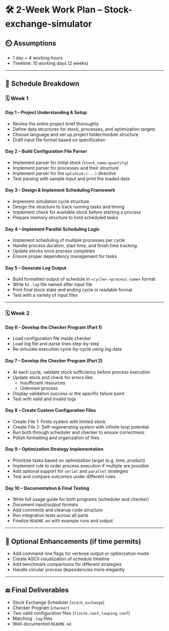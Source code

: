 # 🛠️ 2-Week Work Plan – Stock-exchange-simulator

## ⏲️ Assumptions
- 1 day = 4 working hours
- Timeline: 10 working days (2 weeks)

---

## 📅 Schedule Breakdown

### 🗓️ Week 1

#### Day 1 – Project Understanding & Setup
- Review the entire project brief thoroughly
- Define data structures for stock, processes, and optimization targets
- Choose language and set up project folder/module structure
- Draft input file format based on specification

#### Day 2 – Build Configuration File Parser
- Implement parser for initial stock (`stock_name:quantity`)
- Implement parser for processes and their structure
- Implement parser for the `optimize:(...)` directive
- Test parsing with sample input and print the loaded data

#### Day 3 – Design & Implement Scheduling Framework
- Implement simulation cycle structure
- Design the structure to track running tasks and timing
- Implement check for available stock before starting a process
- Prepare memory structure to hold scheduled tasks

#### Day 4 – Implement Parallel Scheduling Logic
- Implement scheduling of multiple processes per cycle
- Handle process duration, start time, and finish time tracking
- Update stocks once process completes
- Ensure proper dependency management for tasks

#### Day 5 – Generate Log Output
- Build formatted output of schedule in `<cycle>:<process_name>` format
- Write to `.log` file named after input file
- Print final stock state and ending cycle in readable format
- Test with a variety of input files

---

### 🗓️ Week 2

#### Day 6 – Develop the Checker Program (Part 1)
- Load configuration file inside checker
- Load log file and parse lines step-by-step
- Re-simulate execution cycle-by-cycle using log data

#### Day 7 – Develop the Checker Program (Part 2)
- At each cycle, validate stock sufficiency before process execution
- Update stock and check for errors like:
  - Insufficient resources
  - Unknown process
- Display validation success or the specific failure point
- Test with valid and invalid logs

#### Day 8 – Create Custom Configuration Files
- Create File 1: Finite system with limited stock
- Create File 2: Self-regenerating system with infinite loop potential
- Run both through scheduler and checker to ensure correctness
- Polish formatting and organization of files

#### Day 9 – Optimization Strategy Implementation
- Prioritize tasks based on optimization target (e.g. time, product)
- Implement rule to order process execution if multiple are possible
- Add optional support for `serial` and `parallel` strategies
- Test and compare outcomes under different rules

#### Day 10 – Documentation & Final Testing
- Write full usage guide for both programs (scheduler and checker)
- Document input/output formats
- Add comments and cleanup code structure
- Run integration tests across all parts
- Finalize `README.md` with example runs and output

---

## 🧩 Optional Enhancements (if time permits)

- Add command-line flags for verbose output or optimization mode
- Create ASCII visualization of schedule timeline
- Add benchmark comparisons for different strategies
- Handle circular process dependencies more elegantly

---

## 🔚 Final Deliverables

- Stock Exchange Scheduler (`stock_exchange`)
- Checker Program (`checker`)
- Two valid configuration files (`finite.conf`, `looping.conf`)
- Matching `.log` files
- Well-documented `README.md`

